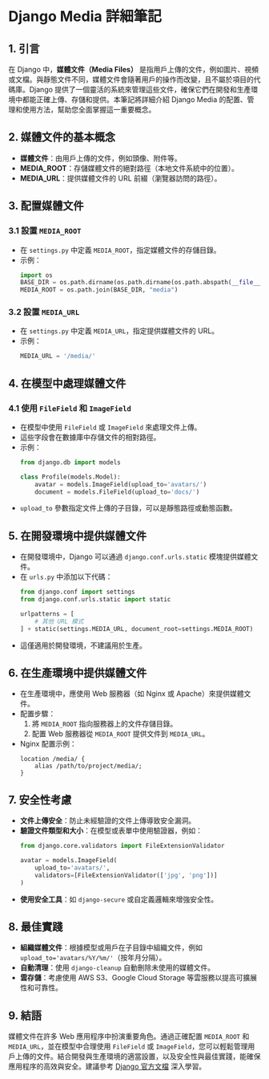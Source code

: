 # Django Media 詳細筆記

## 1. 引言
在 Django 中，**媒體文件（Media Files）** 是指用戶上傳的文件，例如圖片、視頻或文檔。與靜態文件不同，媒體文件會隨著用戶的操作而改變，且不屬於項目的代碼庫。Django 提供了一個靈活的系統來管理這些文件，確保它們在開發和生產環境中都能正確上傳、存儲和提供。本筆記將詳細介紹 Django Media 的配置、管理和使用方法，幫助您全面掌握這一重要概念。

## 2. 媒體文件的基本概念
- **媒體文件**：由用戶上傳的文件，例如頭像、附件等。
- **MEDIA_ROOT**：存儲媒體文件的絕對路徑（本地文件系統中的位置）。
- **MEDIA_URL**：提供媒體文件的 URL 前綴（瀏覽器訪問的路徑）。

## 3. 配置媒體文件
### 3.1 設置 `MEDIA_ROOT`
- 在 `settings.py` 中定義 `MEDIA_ROOT`，指定媒體文件的存儲目錄。
- 示例：
  ```python
  import os
  BASE_DIR = os.path.dirname(os.path.dirname(os.path.abspath(__file__)))
  MEDIA_ROOT = os.path.join(BASE_DIR, "media")
  ```

### 3.2 設置 `MEDIA_URL`
- 在 `settings.py` 中定義 `MEDIA_URL`，指定提供媒體文件的 URL。
- 示例：
  ```python
  MEDIA_URL = '/media/'
  ```

## 4. 在模型中處理媒體文件
### 4.1 使用 `FileField` 和 `ImageField`
- 在模型中使用 `FileField` 或 `ImageField` 來處理文件上傳。
- 這些字段會在數據庫中存儲文件的相對路徑。
- 示例：
  ```python
  from django.db import models

  class Profile(models.Model):
      avatar = models.ImageField(upload_to='avatars/')
      document = models.FileField(upload_to='docs/')
  ```
- `upload_to` 參數指定文件上傳的子目錄，可以是靜態路徑或動態函數。

## 5. 在開發環境中提供媒體文件
- 在開發環境中，Django 可以通過 `django.conf.urls.static` 模塊提供媒體文件。
- 在 `urls.py` 中添加以下代碼：
  ```python
  from django.conf import settings
  from django.conf.urls.static import static

  urlpatterns = [
      # 其他 URL 模式
  ] + static(settings.MEDIA_URL, document_root=settings.MEDIA_ROOT)
  ```
- 這僅適用於開發環境，不建議用於生產。

## 6. 在生產環境中提供媒體文件
- 在生產環境中，應使用 Web 服務器（如 Nginx 或 Apache）來提供媒體文件。
- 配置步驟：
  1. 將 `MEDIA_ROOT` 指向服務器上的文件存儲目錄。
  2. 配置 Web 服務器從 `MEDIA_ROOT` 提供文件到 `MEDIA_URL`。
- Nginx 配置示例：
  ```
  location /media/ {
      alias /path/to/project/media/;
  }
  ```

## 7. 安全性考慮
- **文件上傳安全**：防止未經驗證的文件上傳導致安全漏洞。
- **驗證文件類型和大小**：在模型或表單中使用驗證器，例如：
  ```python
  from django.core.validators import FileExtensionValidator

  avatar = models.ImageField(
      upload_to='avatars/',
      validators=[FileExtensionValidator(['jpg', 'png'])]
  )
  ```
- **使用安全工具**：如 `django-secure` 或自定義邏輯來增強安全性。

## 8. 最佳實踐
- **組織媒體文件**：根據模型或用戶在子目錄中組織文件，例如 `upload_to='avatars/%Y/%m/'`（按年月分隔）。
- **自動清理**：使用 `django-cleanup` 自動刪除未使用的媒體文件。
- **雲存儲**：考慮使用 AWS S3、Google Cloud Storage 等雲服務以提高可擴展性和可靠性。

## 9. 結語
媒體文件在許多 Web 應用程序中扮演重要角色。通過正確配置 `MEDIA_ROOT` 和 `MEDIA_URL`，並在模型中合理使用 `FileField` 或 `ImageField`，您可以輕鬆管理用戶上傳的文件。結合開發與生產環境的適當設置，以及安全性與最佳實踐，能確保應用程序的高效與安全。建議參考 [Django 官方文檔](https://docs.djangoproject.com/en/stable/topics/files/) 深入學習。